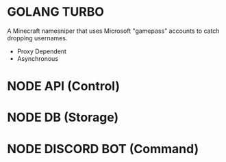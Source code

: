 # GOLANG TURBO 
A Minecraft namesniper that uses Microsoft "gamepass" accounts to catch dropping usernames.
- Proxy Dependent
- Asynchronous

# NODE API (Control)

# NODE DB (Storage)

# NODE DISCORD BOT (Command)
